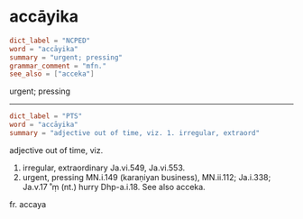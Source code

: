 # accāyika

``` toml
dict_label = "NCPED"
word = "accāyika"
summary = "urgent; pressing"
grammar_comment = "mfn."
see_also = ["acceka"]
```

urgent; pressing

--------------------

``` toml
dict_label = "PTS"
word = "accāyika"
summary = "adjective out of time, viz. 1. irregular, extraord"
```

adjective out of time, viz.

1. irregular, extraordinary Ja.vi.549, Ja.vi.553.
2. urgent, pressing MN.i.149 (karaṇiyan business), MN.ii.112; Ja.i.338; Ja.v.17 ˚ṃ (nt.) hurry Dhp\-a.i.18. See also acceka.

fr. accaya

